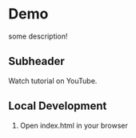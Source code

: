 # Demo

some description!


## Subheader

Watch tutorial on YouTube.

## Local Development

1. Open index.html in your browser